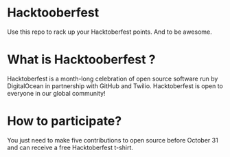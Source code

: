 # Hacktooberfest

Use this repo to rack up your Hacktoberfest points. And to be awesome.

# What is Hacktooberfest ?

Hacktoberfest is a month-long celebration of open source software run by DigitalOcean in partnership with GitHub and Twilio. Hacktoberfest is open to everyone in our global community!


# How to participate?
You just need to make five contributions to open source before October 31 and can receive a free Hacktoberfest t-shirt.

